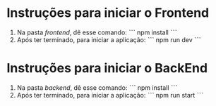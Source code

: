 # Instruções para iniciar o Frontend

1. Na pasta <i>frontend</i>, dê esse comando:
   ˋˋˋ
   npm install
   ˋˋˋ
2. Após ter terminado, para iniciar a aplicação:
   ˋˋˋ
   npm run dev
   ˋˋˋ

# Instruções para iniciar o BackEnd

1. Na pasta <i>backend</i>, dê esse comando:
   ˋˋˋ
   npm install
   ˋˋˋ
2. Após ter terminado, para iniciar a aplicação:
   ˋˋˋ
   npm run start
   ˋˋˋ
